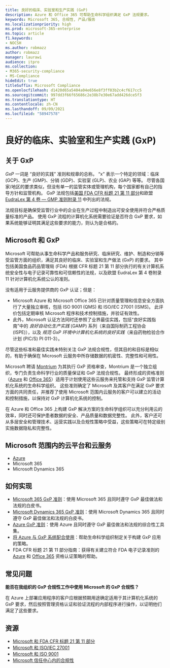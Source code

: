 ```yaml
---
title: 良好的临床、实验室和生产实践 (GxP)
description: Azure 和 Office 365 可帮助生命科学组织满足 GxP 法规要求。
keywords: Microsoft 365, 合规性, 产品/服务
ms.localizationpriority: high
ms.prod: microsoft-365-enterprise
ms.topic: article
f1.keywords:
- NOCSH
ms.author: robmazz
author: robmazz
manager: laurawi
audience: itpro
ms.collection:
- M365-security-compliance
- MS-Compliance
hideEdit: true
titleSuffix: Microsoft Compliance
ms.openlocfilehash: d1420d65a5404a04e656e8f3ff03b2c4cf617cc5
ms.sourcegitcommit: 997dd3f66f65686c2e38b7e30e67add426dce5f3
ms.translationtype: HT
ms.contentlocale: zh-CN
ms.lasthandoff: 09/09/2021
ms.locfileid: "58947578"
---
```

# <a name="good-clinical-laboratory-and-manufacturing-practices-gxp"></a>良好的临床、实验室和生产实践 (GxP)

## <a name="about-gxp"></a>关于 GxP

*GxP* 一词是 “良好的实践” 准则和规章的总称。 “x” 表示一个特定的领域：临床 (GCP)、生产 (GMP)、分销 (GDP)、实验室 (GLP)、农业 (GAP) 等等。 尽管各国家/地区的要求类似，但没有单一的监管实体或管理机构，每个国家都有自己的指导方针和监管机构。 GxP 法规包括[美国 FDA CFR 标题 21 第 11 部分](https://aka.ms/FDA-CFR)和欧盟 [EudraLex 第 4 卷 — GMP 准则附录 11](https://ec.europa.eu/health/documents/eudralex/vol-4_en) 中列出的法规。

法规目标是确保受监管行业中的企业在生产过程中制造出可安全使用并符合严格质量标准的产品。 使用 GxP 流程的计算机化系统需要验证是否符合 GxP 要求，如果系统能够证明其满足这些要求的能力，则认为是合格的。

## <a name="microsoft-and-gxp"></a>Microsoft 和 GxP

Microsoft 可帮助从事生命科学产品和服务研究、临床研究、维护、制造和分销等受监管方面的组织，满足其良好的临床、实验室和生产做法 (GxP) 的要求。 其中包括美国食品药品管理局 (FDA) 根据 CFR 标题 21 第 11 部分执行的有关计算机系统安全性与电子记录可靠性和可信赖性的法规，以及欧盟 EudraLex 第 4 卷附录 11 针对计算机化系统公认的准则。

没有适用于云服务提供商的 GxP 认证；但是：

- Microsoft Azure 和 Microsoft Office 365 已针对质量管理和信息安全方面执行了大量独立审核，包括 ISO 9001 (QMS) 和 ISO/IEC 27001 (ISMS)。 此评价包括定期审核 Microsoft 程序和技术控制措施，并验证有效性。
- 此外，Microsoft 认证方法同时还参照了业界最佳实践，包括“良好实践指南”中的 *良好自动化生产实践* (GAMP) 系列（来自国际制药工程协会 (ISPE)），以及 *规范 GxP 环境中计算机化系统的良好实践*（来自药物检验合作计划 (PIC/S) PI 011-3）。

尽管这些标准和最佳实践未特别关注 GxP 法规合规性，但其目的和目标是相似的，有助于确保在 Microsoft 云服务中所存储数据的机密性、完整性和可用性。

Microsoft 聘请 [Montrium](https://www.montrium.com/) 为其执行 GxP 资格审查，Montrium 是一个独立组织，专门负责生命科学行业的质量保证和 GxP 法规合规性。 最终形成的资格准则（[Azure](https://aka.ms/gxpcompliance) 和 [Office 365](https://aka.ms/o365-qualification-guideline)）适用于计划使用这些云服务来托管和支持 GxP 监管计算机化系统的生命科学组织。 这些准则确定了 Microsoft 及其客户在满足 GxP 要求方面的共同责任，并推荐了使用 Microsoft 范围内云服务的客户可以建立的活动和控制措施，以保持对 GxP 计算机化系统的控制。

在 Azure 和 Office 365 上构建 GxP 解决方案的生命科学组织可以充分利用云的效率，同时还可保护患者数据的安全、产品质量和数据完整性。 此外，客户还可从多层安全和管理技术、运营实践以及合规性策略中受益，这些策略可在特定级别实施数据隐私和完整性。

## <a name="microsoft-in-scope-cloud-platforms--services"></a>Microsoft 范围内的云平台和云服务

- [Azure](https://aka.ms/AzureCompliance)
- Microsoft 365
- Microsoft Dynamics 365

## <a name="how-to-implement"></a>如何实现

- [Microsoft 365 GxP 准则](../downloads/microsoft-365-gxp-guidelines-july-2020.pdf)：使用 Microsoft 365 且同时遵守 GxP 最佳做法和法规的白皮书。
- [Microsoft Dynamics 365 GxP 准则](https://servicetrust.microsoft.com/ViewPage/MSComplianceGuide?command=Download&downloadType=Document&downloadId=fb579b09-0874-4197-a97e-a25992383482&docTab=4ce99610-c9c0-11e7-8c2c-f908a777fa4d_Compliance_Guides)：使用 Microsoft Dynamics 365 且同时遵守 GxP 最佳做法和法规的白皮书。
- [Azure GxP 准则](https://aka.ms/gxpcompliance)：使用 Azure 且同时遵守 GxP 最佳做法和法规的综合性工具集。
- [将 Azure 与 GxP 系统配合使用](https://aka.ms/GXP-Azure-Strategies)：帮助生命科学组织制定关于构建 GxP 应用的策略。
- FDA CFR 标题 21 第 11 部分指南：获得有关建立符合 FDA 电子记录准则的 [Azure](https://aka.ms/Azure-FDA-Guidelines) 和 [Office 365](https://aka.ms/o365-qualification-guideline) 资格认证策略的帮助。

## <a name="frequently-asked-questions"></a>常见问题

**能否在我组织的 GxP 合规性工作中使用 Microsoft 的 GxP 合规性？**

在 Azure 上部署应用程序的客户应根据预期用途确定适用于其计算机化系统的 GxP 要求，然后按照管理资格认证和验证流程的内部程序进行操作，以证明他们满足了这些要求。

## <a name="resources"></a>资源

- [Microsoft 和 FDA CFR 标题 21 第 11 部分](offering-fda-cfr-title-21-part-11.md)
- [Microsoft 和 ISO/IEC 27001](offering-iso-27001.md)
- [Microsoft 和 ISO 9001](offering-iso-9001.md)
- [Microsoft 信任中心内的合规性](https://www.microsoft.com/trust-center/compliance/compliance-overview)
